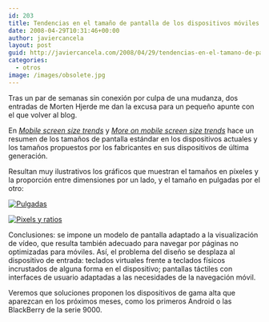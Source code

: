 ```yaml
---
id: 203
title: Tendencias en el tamaño de pantalla de los dispositivos móviles
date: 2008-04-29T10:31:46+00:00
author: javiercancela
layout: post
guid: http://javiercancela.com/2008/04/29/tendencias-en-el-tamano-de-pantalla-de-los-dispositivos-moviles/
categories:
  - otros
image: /images/obsolete.jpg
---
```

Tras un par de semanas sin conexión por culpa de una mudanza, dos entradas de Morten Hjerde me dan la excusa para un pequeño apunte con el que volver al blog.

En _[Mobile screen size trends](http://sender11.typepad.com/sender11/2008/04/mobile-screen-s.html "Mobile screen size trends")_ y [_More on mobile screen size trends_](http://sender11.typepad.com/sender11/2008/04/more-on-mobile.html "More on mobile screen size trends") hace un resumen de los tamaños de pantalla estándar en los dispositivos actuales y los tamaños propuestos por los fabricantes en sus dispositivos de última generación.

Resultan muy ilustrativos los gráficos que muestran el tamaños en píxeles y la proporción entre dimensiones por un lado, y el tamaño en pulgadas por el otro:
  
[![Pulgadas](http://localhost/wp-content/uploads/2008/05/physicalscreensmore.png)](http://localhost/wp-content/uploads/2008/05/physicalscreensmore.png "Pulgadas")

[![Pixels y ratios](http://localhost/wp-content/uploads/2008/05/physicalscreens.png)](http://localhost/wp-content/uploads/2008/05/physicalscreens.png "Pixels y ratios")

Conclusiones: se impone un modelo de pantalla adaptado a la visualización de vídeo, que resulta también adecuado para navegar por páginas no optimizadas para móviles. Así, el problema del diseño se desplaza al dispositivo de entrada: teclados virtuales frente a teclados físicos incrustados de alguna forma en el dispositivo; pantallas táctiles con interfaces de usuario adaptadas a las necesidades de la navegación móvil.

Veremos que soluciones proponen los dispositivos de gama alta que aparezcan en los próximos meses, como los primeros Android o las BlackBerry de la serie 9000.